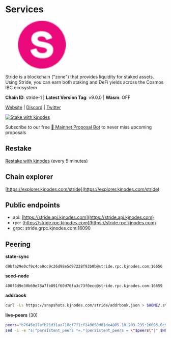 # Services

<figure><img src="https://raw.githubusercontent.com/kj89/cosmos-images/main/logos/stride.png" width="150" alt=""><figcaption></figcaption></figure>

Stride is a blockchain ("zone") that provides liquidity for staked assets.  Using Stride, you can earn both staking and DeFi yields across the Cosmos IBC ecosystem

**Chain ID**: stride-1 | **Latest Version Tag**: v9.0.0 | **Wasm**: OFF

[Website](https://stride.zone) | [Discord](https://discord.gg/mzQZ8dAE7u) | [Twitter](https://twitter.com/stride_zone)

[![Stake with kjnodes](https://i.ibb.co/cr44Q8j/button-stake-with-kjnodes.png)](https://restake.app/stride/stridevaloper1j8gkhtllnp252l6g6zwzea30e7pvzqttr9768n)

Subscribe to our free [🤖 Mainnet Proposal Bot](https://t.me/kjnodes_proposal_bot) to never miss upcoming proposals

## Restake

[Restake with kjnodes](https://restake.app/stride/stridevaloper1j8gkhtllnp252l6g6zwzea30e7pvzqttr9768n) (every 5 minutes)
## Chain explorer
[https://explorer.kjnodes.com/stride](https://explorer.kjnodes.com/stride)

## Public endpoints

* api: [https://stride.api.kjnodes.com](https://stride.api.kjnodes.com)
* rpc: [https://stride.rpc.kjnodes.com](https://stride.rpc.kjnodes.com)
* grpc: stride.grpc.kjnodes.com:16090

## Peering

**state-sync**

```text
d9bfa29e0cf9c4ce0cc9c26d98e5d97228f93b0b@stride.rpc.kjnodes.com:16656
```

**seed-node**

```text
400f3d9e30b69e78a7fb891f60d76fa3c73f0ecc@stride.rpc.kjnodes.com:16659
```

**addrbook**
```bash
curl -Ls https://snapshots.kjnodes.com/stride/addrbook.json > $HOME/.stride/config/addrbook.json
```

**live-peers** (30)
```bash
peers="b7645e17efb21d31aa718cf7f1cf249650d81de4@85.10.203.235:26696,0c900d88aab9212e00607c756b152465a830723c@37.59.21.96:12256,5dbe792854b8f81df6c6fe5b7aa64d60b27f6100@137.184.235.212:26656,6fca686eca83017f3bb3055c3b58a2f8d476de8f@204.93.241.110:27652,6831d67983cf5ebcb44da01737ccd6ccbd15c08e@193.70.47.90:12256,bdc2baaf2d18152c38340d368249ac866daf3e3d@198.244.178.213:26656,44e797771bff124693e63a8ec331d42873cf2ae2@95.217.202.49:35656,54672e848a31d2e7aeda35b8f2c320ad508c5550@128.199.141.132:26656,18704d8ffb35d412adb3fb8eea62c894cf175e75@86.48.26.130:26656,ea6a7b2f366bc343f0670f1673fd86001dd08eb0@65.108.122.246:26636,d2247f7b919f0781c90ee61958d7044665a22d38@169.155.44.213:26656,1483ddbd1ba369c01d5496877314ed1b09bd9cc3@65.21.189.221:12256,8fff37214fb0ef622f1c09dccb22d6321e004c3e@109.123.242.163:50056,9ee75491e354965d8bfd8434aa093f8613bc1dce@65.108.238.103:12256,c938bcc723f004798750c3c533e8a6735f6d8363@38.146.3.122:12256,2254e6968e5c7ebc98ef5b79b388502fa44e10e1@5.161.134.44:26656,950da031d9536b9fbd0e9f0c70d65740d11d0111@192.118.76.199:26626,0198f6d3ebe7bed4d176558a2ce8d341531f3e7b@74.80.183.130:26653,722884e3add85791c34a0563253dc47901320878@65.108.238.61:36656,9ed4a1c80960ae933551283eb8aef52468f6cfc7@65.109.106.169:26656,cd680cc992983e5c8244b5529034a2e362e7a6d3@93.159.134.157:26656,befab97d41e02ea4e759eda3de9e30e77b95b55b@35.193.66.50:26656,233e06cfa51d53e186afe032e848f5c9f5cd4a01@83.171.248.3:26656,446d388856dde233a206d8649fdc24efbde2b57c@35.238.182.201:26656,d056dcd5ac8dddb23e2962a5ade6ee51f9bfd785@162.19.89.8:10456,bba10290da32f3cb41e15c3a192413666ce05cee@136.243.119.243:26656,8385b1a396afa02e777740277ed7b731e092bf49@212.90.120.249:26656,ed70fb7322fda1ee4646df34b47919ec6728586b@96.234.160.22:26656,d9bfa29e0cf9c4ce0cc9c26d98e5d97228f93b0b@65.109.88.38:16656,9731c3365c772b3bc4580de5708a33f22c6174ec@208.102.87.76:26656"
sed -i -e "s|^persistent_peers *=.*|persistent_peers = \"$peers\"|" $HOME/.stride/config/config.toml
```
